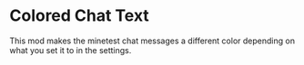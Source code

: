 # Colored Chat Text
This mod makes the minetest chat messages a different color depending on what you set it to in the settings.
